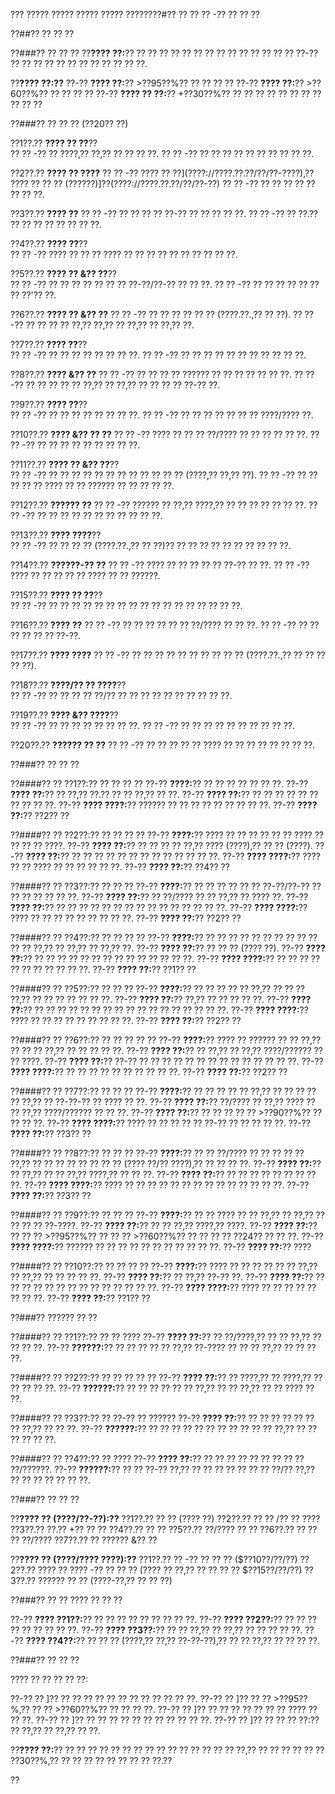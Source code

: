 ??? ????? ????? ????? ????? ????????#?? ?? ?? ?? -?? ?? ?? ??

??##?? ?? ?? ??

??###?? ?? ?? ??
??**???? ??:**?? ?? ?? ?? ?? ?? ?? ?? ?? ?? ?? ?? ?? ?? ?? ??-?? ?? ?? ?? ?? ?? ?? ?? ?? ?? ?? ?? ??.

??**???? ??:??**
??-?? **???? ??:**?? >??95??%?? ?? ?? ?? ??
??-?? **???? ??:**?? >??60??%?? ?? ?? ?? ??
??-?? **???? ?? ??:**?? +??30??%?? ?? ?? ?? ?? ?? ?? ?? ?? ?? ?? ??

??###?? ?? ?? ?? (??20?? ??)

??1??.?? **???? ?? ??**??  
??  ?? -?? ?? ????,?? ??,?? ?? ?? ?? ??.
??  ?? -?? ?? ?? ?? ?? ?? ?? ?? ?? ?? ??.

??2??.?? **???? ?? ????**
??  ?? -?? ???? ?? ??](????://????.??.??/??/??-????),?? ???? ?? ?? ?? (??????)]??(????://????.??.??/??/??-??)
??  ?? -?? ?? ?? ?? ?? ?? ?? ?? ??.

??3??.?? **???? ??**
??  ?? -?? ?? ?? ?? ?? ??-?? ?? ?? ?? ?? ??.
??  ?? -?? ?? ??.?? ?? ?? ?? ?? ?? ?? ?? ??.

??4??.?? **???? ??**??  
??  ?? -?? ???? ?? ?? ?? ???? ?? ?? ?? ?? ?? ?? ?? ?? ?? ??.

??5??.?? **???? ?? &?? ??**??  
??  ?? -?? ?? ?? ?? ?? ?? ?? ?? ??-??/??-?? ?? ?? ??.
??  ?? -?? ?? ?? ?? ?? ?? ?? ?? ??'?? ??.

??6??.?? **???? ?? &?? ??**
??  ?? -?? ?? ?? ?? ?? ?? ?? (????.??.,?? ?? ??).
??  ?? -?? ?? ?? ?? ?? ??,?? ??,?? ?? ??,?? ?? ??,?? ??.

??7??.?? **???? ??**??  
??  ?? -?? ?? ?? ?? ?? ?? ?? ?? ??.
??  ?? -?? ?? ?? ?? ?? ?? ?? ?? ?? ?? ?? ??.

??8??.?? **???? &?? ??**
??  ?? -?? ?? ?? ?? ?? ?????? ?? ?? ?? ?? ?? ?? ??.
??  ?? -?? ?? ?? ?? ?? ?? ??,?? ?? ??,?? ?? ?? ?? ?? ??-?? ??.

??9??.?? **???? ??**??  
??  ?? -?? ?? ?? ?? ?? ?? ?? ?? ??.
??  ?? -?? ?? ?? ?? ?? ?? ?? ?? ????/???? ??.

??10??.?? **???? &?? ?? ??**
??   ?? -?? ???? ?? ?? ?? ??/???? ?? ?? ?? ?? ?? ??.
??   ?? -?? ?? ?? ?? ?? ?? ?? ?? ?? ??.

??11??.?? **???? ?? &?? ??**??  
??   ?? -?? ?? ?? ?? ?? ?? ?? ?? ?? ?? ?? ?? ?? (????,?? ??,?? ??).
??   ?? -?? ?? ?? ?? ?? ?? ???? ?? ?? ?????? ?? ?? ?? ?? ??.

??12??.?? **?????? ??**
??   ?? -?? ?????? ?? ??,?? ????,?? ?? ?? ?? ?? ?? ?? ??.
??   ?? -?? ?? ?? ?? ?? ?? ?? ?? ?? ?? ?? ??.

??13??.?? **???? ????**??  
??   ?? -?? ?? ?? ?? ?? (????.??.,?? ?? ??)?? ?? ?? ?? ?? ?? ?? ?? ?? ?? ??.

??14??.?? **??????-?? ??**
??   ?? -?? ???? ?? ?? ?? ?? ?? ??-?? ?? ??.
??   ?? -?? ???? ?? ?? ?? ?? ?? ???? ?? ?? ??????.

??15??.?? **???? ?? ??**??  
??   ?? -?? ?? ?? ?? ?? ?? ?? ?? ?? ?? ?? ?? ?? ?? ?? ?? ?? ??.

??16??.?? **???? ??**
??   ?? -?? ?? ?? ?? ?? ?? ?? ??/???? ?? ?? ??.
??   ?? -?? ?? ?? ?? ?? ?? ?? ??-??.

??17??.?? **???? ????**
??   ?? -?? ?? ?? ?? ?? ?? ?? ?? ?? ?? ?? (????.??.,?? ?? ?? ?? ?? ??).

??18??.?? **????/?? ?? ????**??  
??   ?? -?? ?? ?? ?? ?? ??/?? ?? ?? ?? ?? ?? ?? ?? ?? ?? ??.

??19??.?? **???? &?? ????**??  
??   ?? -?? ?? ?? ?? ?? ?? ?? ?? ??.
??   ?? -?? ?? ?? ?? ?? ?? ?? ?? ?? ?? ??.

??20??.?? **?????? ?? ??**
??   ?? -?? ?? ?? ?? ?? ?? ???? ?? ?? ?? ?? ?? ?? ?? ??.

??###?? ?? ?? ??

??####?? ?? ??1??:?? ?? ?? ?? ??
??-?? **????:**?? ?? ?? ?? ?? ?? ?? ??.
??-?? **???? ??:**?? ?? ??,?? ??.?? ?? ?? ??,?? ?? ??.
??-?? **???? ??:**?? ?? ?? ?? ?? ?? ?? ?? ?? ?? ??.
??-?? **???? ????:**?? ?????? ?? ?? ?? ?? ?? ?? ?? ?? ??.
??-?? **???? ??:**?? ??2?? ??

??####?? ?? ??2??:?? ?? ?? ?? ??
??-?? **????:**?? ???? ?? ?? ?? ?? ?? ?? ???? ?? ?? ?? ?? ????.
??-?? **???? ??:**?? ?? ?? ?? ?? ??,?? ???? (????),?? ?? ?? (????).
??-?? **???? ??:**?? ?? ?? ?? ?? ?? ?? ?? ?? ?? ?? ?? ?? ??.
??-?? **???? ????:**?? ???? ?? ?? ???? ?? ?? ?? ?? ?? ??.
??-?? **???? ??:**?? ??4?? ??

??####?? ?? ??3??:?? ?? ?? ??
??-?? **????:**?? ?? ?? ?? ?? ?? ?? ??-??/??-?? ?? ?? ?? ?? ?? ?? ??.
??-?? **???? ??:**?? ?? ??/???? ?? ?? ??,?? ?? ???? ??.
??-?? **???? ??:**?? ?? ?? ?? ?? ?? ?? ?? ?? ?? ?? ?? ?? ?? ?? ??.
??-?? **???? ????:**?? ???? ?? ?? ?? ?? ?? ?? ?? ?? ??.
??-?? **???? ??:**?? ??2?? ??

??####?? ?? ??4??:?? ?? ?? ?? ??
??-?? **????:**?? ?? ?? ?? ?? ?? ?? ?? ?? ?? ?? ?? ?? ??,?? ?? ??,?? ?? ??,?? ??.
??-?? **???? ??:**?? ?? ?? ?? (???? ??).
??-?? **???? ??:**?? ?? ?? ?? ?? ?? ?? ?? ?? ?? ?? ?? ?? ?? ??.
??-?? **???? ????:**?? ?? ?? ?? ?? ?? ?? ?? ?? ?? ?? ??.
??-?? **???? ??:**?? ??1?? ??

??####?? ?? ??5??:?? ?? ?? ??
??-?? **????:**?? ?? ?? ?? ?? ?? ??,?? ?? ?? ?? ??,?? ?? ?? ?? ?? ?? ?? ??.
??-?? **???? ??:**?? ??,?? ?? ?? ?? ?? ??.
??-?? **???? ??:**?? ?? ?? ?? ?? ?? ?? ?? ?? ?? ?? ?? ?? ?? ?? ?? ?? ??.
??-?? **???? ????:**?? ???? ?? ?? ?? ?? ?? ?? ?? ?? ??.
??-?? **???? ??:**?? ??2?? ??

??####?? ?? ??6??:?? ?? ?? ?? ?? ??
??-?? **????:**?? ???? ?? ?????? ?? ?? ??,?? ?? ?? ?? ??,?? ?? ?? ?? ?? ??.
??-?? **???? ??:**?? ?? ??,?? ?? ??,?? ????/?????? ?? ?? ????.
??-?? **???? ??:**?? ??-?? ?? ?? ?? ?? ?? ?? ?? ?? ?? ?? ?? ?? ?? ??.
??-?? **???? ????:**?? ?? ?? ?? ?? ?? ?? ?? ?? ?? ??.
??-?? **???? ??:**?? ??2?? ??

??####?? ?? ??7??:?? ?? ?? ??
??-?? **????:**?? ?? ?? ?? ?? ?? ??,?? ?? ?? ?? ?? ?? ??,?? ?? ??-??-?? ?? ???? ?? ??.
??-?? **???? ??:**?? ??/???? ?? ??,?? ???? ?? ?? ??,?? ????/?????? ?? ?? ??.
??-?? **???? ??:**?? ?? ?? ?? ?? ?? >??90??%?? ?? ?? ?? ??.
??-?? **???? ????:**?? ???? ?? ?? ?? ?? ?? ??-?? ?? ?? ?? ?? ??.
??-?? **???? ??:**?? ??3?? ??

??####?? ?? ??8??:?? ?? ?? ??
??-?? **????:**?? ?? ?? ??/???? ?? ?? ?? ?? ?? ??,?? ?? ?? ?? ?? ?? ?? ?? ?? (???? ??/?? ????),?? ?? ?? ?? ??.
??-?? **???? ??:**?? ?? ??,?? ?? ?? ??,?? ????,?? ?? ?? ??.
??-?? **???? ??:**?? ?? ?? ?? ?? ?? ?? ?? ?? ??.
??-?? **???? ????:**?? ???? ?? ?? ?? ?? ?? ?? ?? ?? ?? ?? ?? ?? ?? ??.
??-?? **???? ??:**?? ??3?? ??

??####?? ?? ??9??:?? ?? ?? ??
??-?? **????:**?? ?? ?? ???? ?? ?? ??,?? ?? ??,?? ?? ?? ?? ?? ??-????.
??-?? **???? ??:**?? ?? ?? ??,?? ????,?? ????.
??-?? **???? ??:**?? ?? ?? ?? >??95??%?? ?? ?? ?? >??60??%?? ?? ?? ?? ?? ??24?? ?? ?? ??.
??-?? **???? ????:**?? ?????? ?? ?? ?? ?? ?? ?? ?? ?? ?? ?? ??.
??-?? **???? ??:**?? ????

??####?? ?? ??10??:?? ?? ?? ?? ??
??-?? **????:**?? ???? ?? ?? ?? ?? ?? ?? ??,?? ?? ??,?? ?? ?? ?? ?? ??.
??-?? **???? ??:**?? ?? ??,?? ??-?? ??.
??-?? **???? ??:**?? ?? ?? ?? ?? ?? ?? ?? ?? ?? ?? ?? ?? ?? ??.
??-?? **???? ????:**?? ???? ?? ?? ?? ?? ?? ?? ?? ??.
??-?? **???? ??:**?? ??1?? ??

??###?? ?????? ?? ??

??####?? ?? ??1??:?? ?? ?? ????
??-?? **???? ??:**?? ?? ??/????,?? ?? ?? ??,?? ?? ?? ?? ??.
??-?? **??????:**?? ?? ?? ?? ?? ?? ??,?? ??-???? ?? ?? ?? ??,?? ?? ?? ?? ??.

??####?? ?? ??2??:?? ?? ?? ?? ?? ??
??-?? **???? ??:**?? ?? ????,?? ?? ????,?? ?? ?? ?? ?? ??.
??-?? **??????:**?? ?? ?? ?? ?? ?? ?? ??,?? ?? ?? ??,?? ?? ?? ???? ?? ??.

??####?? ?? ??3??:?? ?? ??-?? ?? ??????
??-?? **???? ??:**?? ?? ?? ?? ?? ?? ?? ?? ??,?? ?? ?? ??.
??-?? **??????:**?? ?? ?? ?? ?? ?? ?? ?? ?? ?? ?? ?? ??,?? ?? ?? ?? ?? ?? ??.

??####?? ?? ??4??:?? ?? ????
??-?? **???? ??:**?? ?? ?? ?? ?? ?? ?? ?? ?? ?? ??/??????.
??-?? **??????:**?? ?? ?? ??-?? ??,?? ?? ?? ?? ?? ?? ?? ?? ??/?? ??,?? ?? ?? ?? ?? ?? ?? ??.

??###?? ?? ?? ??

??**???? ?? (????/??-??):??**
??1??.?? ?? ?? (???? ??)
??2??.?? ?? ?? /?? ?? ????
??3??.?? ??.?? +?? ?? ??
??4??.?? ?? ??
??5??.?? ??/???? ?? ??
??6??.?? ?? ?? ?? ??/????
??7??.?? ?? ?????? &?? ??

??**???? ?? (????/???? ????):??**
??1??.?? ?? -?? ?? ?? ?? ($??10??/??/??)
??2??.?? ???? ?? ???? -?? ?? ?? ?? (???? ?? ??,?? ?? ?? ?? ?? $??15??/??/??)
??3??.?? ?????? ?? ?? (????-??,?? ?? ?? ??)

??###?? ?? ?? ???? ?? ?? ??

??-?? **???? ??1??:**?? ?? ?? ?? ?? ?? ?? ?? ?? ??.
??-?? **???? ??2??:**?? ?? ?? ?? ?? ?? ?? ?? ?? ??.
??-?? **???? ??3??:**?? ?? ?? ??,?? ?? ??,?? ?? ?? ?? ?? ??.
??-?? **???? ??4??:**?? ?? ?? ?? (????,?? ??,?? ??-??-??),?? ?? ?? ??,?? ?? ?? ?? ??.

??###?? ?? ?? ??

???? ?? ?? ?? ?? ??:

??-?? ?? ]?? ?? ?? ?? ?? ?? ?? ?? ?? ?? ?? ?? ??.
??-?? ?? ]?? ?? ?? >??95??%,?? ?? ?? >??60??%?? ?? ?? ?? ??.
??-?? ?? ]?? ?? ?? ?? ?? ?? ?? ?? ???? ?? ?? ??.
??-?? ?? ]?? ?? ?? ?? ?? ?? ?? ?? ?? ?? ?? ??.
??-?? ?? ]?? ?? ?? ?? ??:?? ?? ??,?? ?? ??,?? ?? ??.

??**???? ??:**?? ?? ?? ?? ?? ?? ?? ?? ?? ?? ?? ?? ?? ?? ?? ?? ??,?? ?? ?? ?? ?? ?? ?? ??30??%,?? ?? ?? ?? ?? ?? ?? ?? ?? ??.??

??